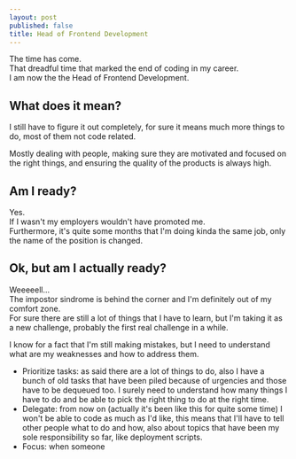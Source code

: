 ```yaml
---
layout: post
published: false
title: Head of Frontend Development
---
```


The time has come.  
That dreadful time that marked the end of coding in my career.  
I am now the the Head of Frontend Development.

## What does it mean?
I still have to figure it out completely, for sure it means much more things to do, most of them not code related.

Mostly dealing with people, making sure they are motivated and focused on the right things, and ensuring the quality of the products is always high.

## Am I ready?
Yes.  
If I wasn't my employers wouldn't have promoted me.  
Furthermore, it's quite some months that I'm doing kinda the same job, only the name of the position is changed.

## Ok, but am I actually ready?
Weeeeell...  
The impostor sindrome is behind the corner and I'm definitely out of my comfort zone.  
For sure there are still a lot of things that I have to learn, but I'm taking it as a new challenge, probably the first real challenge in a while.

I know for a fact that I'm still making mistakes, but I need to understand what are my weaknesses and how to address them.

* Prioritize tasks: as said there are a lot of things to do, also I have a bunch of old tasks that have been piled because of urgencies and those have to be dequeued too. I surely need to understand how many things I have to do and be able to pick the right thing to do at the right time.
* Delegate: from now on (actually it's been like this for quite some time) I won't be able to code as much as I'd like, this means that I'll have to tell other people what to do and how, also about topics that have been my sole responsibility so far, like deployment scripts.
* Focus: when someone
<!--stackedit_data:
eyJoaXN0b3J5IjpbNTgyMzgzOTIyLDExNjY2NjUzMzMsNDg5OD
gyODQ2LDEyMjc1MjYwMTIsMTgzNTM2NjU5MCwtODEzMzE5MTE2
LC0zMTEwMDU2MjFdfQ==
-->